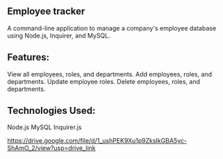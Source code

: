 ## Employee tracker
A command-line application to manage a company's employee database using Node.js, Inquirer, and MySQL.

## Features:
View all employees, roles, and departments.
Add employees, roles, and departments.
Update employee roles.
Delete employees, roles, and departments.

## Technologies Used:
Node.js
MySQL
Inquirer.js

https://drive.google.com/file/d/1_ushPEK9Xu1p9ZksIkGBA5yc-ShAmO_2/view?usp=drive_link